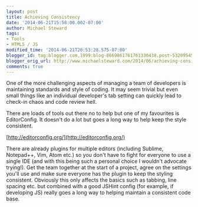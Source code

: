 ```yaml
---
layout: post
title: Achieving Consistency
date: '2014-06-21T15:58:00.002-07:00'
author: Michael Steward
tags:
- Tools
- HTML5 / JS
modified_time: '2014-06-21T20:53:28.575-07:00'
blogger_id: tag:blogger.com,1999:blog-8669861761761330438.post-5320954539491939506
blogger_orig_url: http://www.michaelsteward.com/2014/06/achieving-consistency.html
comments: true
---
```


One of the more challenging aspects of managing a team of developers is maintaining standards and style of coding. It may seem trivial but even small things like an individual developer's tab setting can quickly lead to check-in chaos and code review hell.  

There are loads of tools out there no to help but one of my favourites is EditorConfig. It doesn't do a lot but goes a long way to help keep the style consistent.  

[http://editorconfig.org/](http://editorconfig.org/)  

There are already plugins for multiple editors (including Sublime, Notepad++, Vim, Atom etc.) so you don't have to fight for everyone to use a single IDE (and with this being such a personal choice I wouldn't advocate trying!). Get the team together at the start of a project, agree on the settings you'll use and make sure everyone has the plugin to keep the styling consistent. Obviously this only affects the basics such as tabbing, line spacing etc. but combined with a good JSHint config (for example, if developing JS) really goes a long way to helping maintain a consistent code base.
